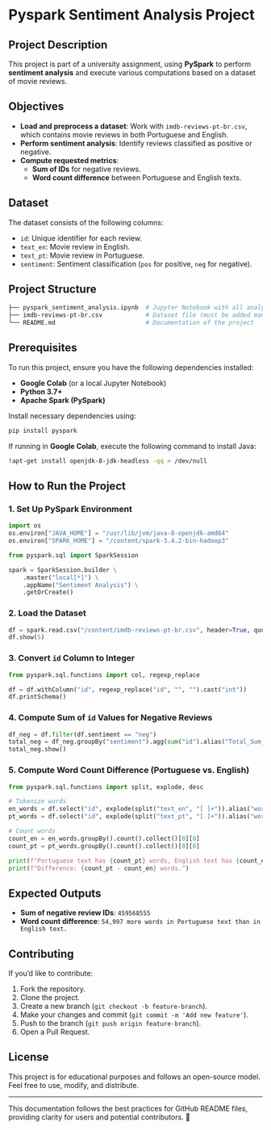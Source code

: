 # Pyspark Sentiment Analysis Project

## Project Description

This project is part of a university assignment, using **PySpark** to perform **sentiment analysis** and execute various computations based on a dataset of movie reviews.

## Objectives

- **Load and preprocess a dataset**: Work with `imdb-reviews-pt-br.csv`, which contains movie reviews in both Portuguese and English.
- **Perform sentiment analysis**: Identify reviews classified as positive or negative.
- **Compute requested metrics**:
  - **Sum of IDs** for negative reviews.
  - **Word count difference** between Portuguese and English texts.

## Dataset

The dataset consists of the following columns:

- `id`: Unique identifier for each review.
- `text_en`: Movie review in English.
- `text_pt`: Movie review in Portuguese.
- `sentiment`: Sentiment classification (`pos` for positive, `neg` for negative).

## Project Structure

```bash
├── pyspark_sentiment_analysis.ipynb  # Jupyter Notebook with all analysis
├── imdb-reviews-pt-br.csv            # Dataset file (must be added manually)
└── README.md                         # Documentation of the project
```

## Prerequisites

To run this project, ensure you have the following dependencies installed:

- **Google Colab** (or a local Jupyter Notebook)
- **Python 3.7+**
- **Apache Spark (PySpark)**

Install necessary dependencies using:

```bash
pip install pyspark
```

If running in **Google Colab**, execute the following command to install Java:

```bash
!apt-get install openjdk-8-jdk-headless -qq > /dev/null
```

## How to Run the Project

### 1. Set Up PySpark Environment

```python
import os
os.environ["JAVA_HOME"] = "/usr/lib/jvm/java-8-openjdk-amd64"
os.environ["SPARK_HOME"] = "/content/spark-3.4.2-bin-hadoop3"

from pyspark.sql import SparkSession

spark = SparkSession.builder \
    .master("local[*]") \
    .appName("Sentiment Analysis") \
    .getOrCreate()
```

### 2. Load the Dataset

```python
df = spark.read.csv("/content/imdb-reviews-pt-br.csv", header=True, quote="\"", escape="\"", encoding="UTF-8")
df.show(5)
```

### 3. Convert `id` Column to Integer

```python
from pyspark.sql.functions import col, regexp_replace

df = df.withColumn("id", regexp_replace("id", "", "").cast("int"))
df.printSchema()
```

### 4. Compute Sum of `id` Values for Negative Reviews

```python
df_neg = df.filter(df.sentiment == "neg")
total_neg = df_neg.groupBy("sentiment").agg(sum("id").alias("Total_Sum_Neg"))
total_neg.show()
```

### 5. Compute Word Count Difference (Portuguese vs. English)

```python
from pyspark.sql.functions import split, explode, desc

# Tokenize words
en_words = df.select("id", explode(split("text_en", "[ ]+")).alias("word"))
pt_words = df.select("id", explode(split("text_pt", "[ ]+")).alias("word"))

# Count words
count_en = en_words.groupBy().count().collect()[0][0]
count_pt = pt_words.groupBy().count().collect()[0][0]

print(f"Portuguese text has {count_pt} words, English text has {count_en} words.")
print(f"Difference: {count_pt - count_en} words.")
```

## Expected Outputs

- **Sum of negative review IDs**: `459568555`
- **Word count difference**: `54,997 more words in Portuguese text than in English text.`

## Contributing

If you’d like to contribute:

1. Fork the repository.
2. Clone the project.
3. Create a new branch (`git checkout -b feature-branch`).
4. Make your changes and commit (`git commit -m 'Add new feature'`).
5. Push to the branch (`git push origin feature-branch`).
6. Open a Pull Request.

## License

This project is for educational purposes and follows an open-source model. Feel free to use, modify, and distribute.

---

This documentation follows the best practices for GitHub README files, providing clarity for users and potential contributors. 🚀
